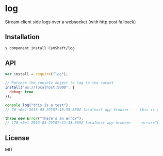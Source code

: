 
# log

Stream client side logs over a websocket (with http post fallback)

## Installation

```sh
$ component install CamShaft/log
```

## API

```js
var install = require("log");

// Patches the console object to log to the socket
install("ws://localhost:5000", {
  debug: true
});

console.log("this is a test");
// 70 <0>1 2013-03-29T07:13:55.680Z localhost app browser - - this is a test

throw new Error("There's an error");
// 176 <0>1 2013-03-29T07:12:33.635Z localhost app browser - - error="Uncaught Error: There's an error" url=http://localhost:5000 line=19
```

## License

MIT
